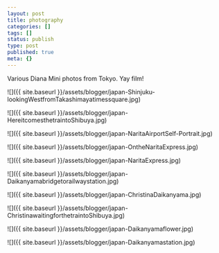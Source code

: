 ```yaml
---
layout: post
title: photography
categories: []
tags: []
status: publish
type: post
published: true
meta: {}
---
```


Various Diana Mini photos from Tokyo. Yay film!

![]({{ site.baseurl }}/assets/blogger/japan-Shinjuku-lookingWestfromTakashimayatimessquare.jpg)

![]({{ site.baseurl }}/assets/blogger/japan-HereitcomesthetraintoShibuya.jpg)

![]({{ site.baseurl }}/assets/blogger/japan-NaritaAirportSelf-Portrait.jpg)

![]({{ site.baseurl }}/assets/blogger/japan-OntheNaritaExpress.jpg)

![]({{ site.baseurl }}/assets/blogger/japan-NaritaExpress.jpg)

![]({{ site.baseurl }}/assets/blogger/japan-Daikanyamabridgetorailwaystation.jpg)

![]({{ site.baseurl }}/assets/blogger/japan-ChristinaDaikanyama.jpg)

![]({{ site.baseurl }}/assets/blogger/japan-ChristinawaitingforthetraintoShibuya.jpg)

![]({{ site.baseurl }}/assets/blogger/japan-Daikanyamaflower.jpg)

![]({{ site.baseurl }}/assets/blogger/japan-Daikanyamastation.jpg)

